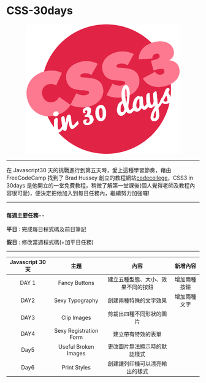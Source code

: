 # CSS-30days

<div align=center><img src="CSS30_Logo.png" width="400px"></div>

---

在 Javascript30 天的挑戰進行到第五天時，愛上這種學習節奏，藉由 FreeCodeCamp 找到了 Brad Hussey 創立的教程網站[codecollege](https://codecollege.ca/)，CSS3 in 30days 是他開立的一堂免費教程，稍微了解第一堂課後(個人覺得老師及教程內容很可愛)，便決定把他加入到每日任務內，繼續努力加強囉!

---

### `每週主要任務--`

**平日** : 完成每日程式碼及前日筆記

**假日** : 修改當週程式碼(+加平日任務)

---

| Javascript 30 天 |          主題          |                內容                |   新增內容   |
| :--------------: | :--------------------: | :--------------------------------: | :----------: |
|      DAY 1       |     Fancy Buttons      | 建立五種型態、大小、效果不同的按鈕 | 增加兩種按鈕 |
|       DAY2       |    Sexy Typography     |       創建兩種特殊的文字效果       | 增加兩種文字 |
|       DAY3       |      Clip Images       |      剪裁出四種不同形狀的圖片      |              |
|       DAY4       | Sexy Registration Form |         建立帶有特效的表單         |              |
|       Day5       |  Useful Broken Images  |    更改圖片無法顯示時的默認樣式    |              |
|       Day6       |      Print Styles      |   創建讓列印機可以漂亮輸出的樣式   |              |
